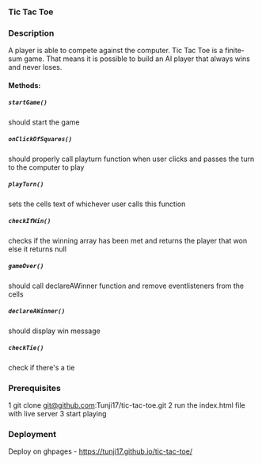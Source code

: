 ### Tic Tac Toe

### Description

A player is able to compete against the computer. Tic Tac Toe is a finite-sum game. That means it is possible to build an AI player that always wins and never loses.

#### Methods:

##### `startGame()`
should start the game

##### `onClickOfSquares()`
should properly call playturn function when user clicks and passes the turn to the computer to play 

##### `playTurn()`
sets the cells text of whichever user calls this function

##### `checkIfWin()`
checks if the winning array has been met and returns the player that won else it returns null

##### `gameOver()`
should call declareAWinner function and remove eventlisteners from the cells

##### `declareAWinner()`
should display win message

##### `checkTie()`
check if there's a tie

### Prerequisites
1 git clone git@github.com:Tunji17/tic-tac-toe.git
2 run the index.html file with live server
3 start playing 

### Deployment 
Deploy on ghpages - https://tunji17.github.io/tic-tac-toe/
